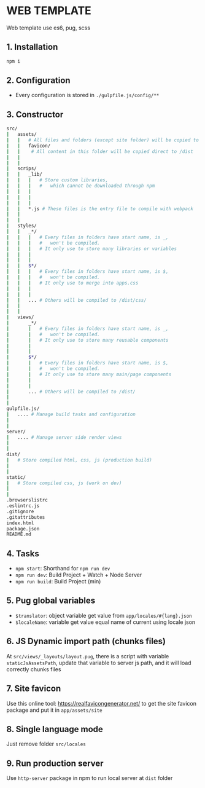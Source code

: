 WEB TEMPLATE
===================

Web template use es6, pug, scss

## 1. Installation
```bash
npm i
```

## 2. Configuration
- Every configuration is stored in `./gulpfile.js/config/**`

## 3. Constructor
```bash
src/
|   assets/
|   |   # All files and folders (except site folder) will be copied to /dist
|   |   favicon/
|   |    # All content in this folder will be copied direct to /dist
|   |
|   |
|   scrips/
|   |   _lib/
|   |   |   # Store custom libraries,
|   |   |   #   which cannot be downloaded through npm
|   |   |
|   |   |
|   |   |
|   |   *.js # These files is the entry file to compile with webpack
|   |
|   |
|   styles/
|   |   _*/
|   |   |   # Every files in folders have start name, is _,
|   |   |   #   won't be compiled.
|   |   |   # It only use to store many libraries or variables
|   |   |
|   |   |
|   |   $*/
|   |   |   # Every files in folders have start name, is $,
|   |   |   #   won't be compiled.
|   |   |   # It only use to merge into apps.css
|   |   |
|   |   |
|   |   ... # Others will be compiled to /dist/css/
|   |
|   |
|   views/
|       _*/
|       |   # Every files in folders have start name, is _,
|       |   #   won't be compiled.
|       |   # It only use to store many reusable components
|       |
|       |
|       $*/
|       |   # Every files in folders have start name, is $,
|       |   #   won't be compiled.
|       |   # It only use to store many main/page components
|       |
|       |
|       ... # Others will be compiled to /dist/
|
|
gulpfile.js/
|   .... # Manage build tasks and configuration
|
|
server/
|   .... # Manage server side render views
|
|
dist/
|   # Store compiled html, css, js (production build)
|
|
static/
|   # Store compiled css, js (work on dev)
|
|
.browserslistrc
.eslintrc.js
.gitignore
.gitattributes
index.html
package.json
README.md
```


## 4. Tasks
- `npm start`: Shorthand for `npm run dev`
- `npm run dev`: Build Project + Watch + Node Server
- `npm run build`: Build Project (min)


## 5. Pug global variables
- `$translator`: object variable get value from `app/locales/#{lang}.json`
- `$localeName`: variable get value equal name of current using locale json


## 6. JS Dynamic import path (chunks files)
At `src/views/_layouts/layout.pug`, there is a script with variable `staticJsAssetsPath`, update that variable to server js path, and it will load correctly chunks files


## 7. Site favicon
Use this online tool: https://realfavicongenerator.net/ to get the site favicon package and put it in `app/assets/site`


## 8. Single language mode
Just remove folder `src/locales`


## 9. Run production server
Use `http-server` package in npm to run local server at `dist` folder
